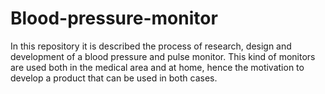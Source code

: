 # Blood-pressure-monitor
In this repository it is described the process of research, design and development of a blood pressure and pulse monitor. This kind of monitors are used both in the medical area and at home, hence the motivation to develop a product that can be used in both cases.
